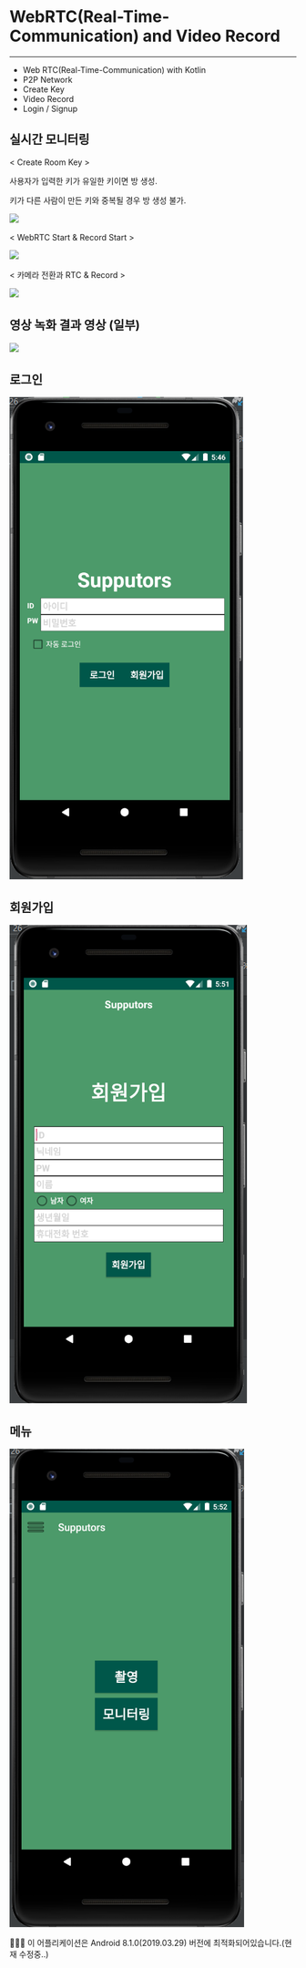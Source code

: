 # WebRTC(Real-Time-Communication) and Video Record

---

- Web RTC(Real-Time-Communication) with Kotlin
- P2P Network
- Create Key
- Video Record
- Login / Signup

## 실시간 모니터링

< Create Room Key >

사용자가 입력한 키가 유일한 키이면 방 생성.

키가 다른 사람이 만든 키와 중복될 경우 방 생성 불가.

<image width="50%" src = "https://user-images.githubusercontent.com/55488114/129470516-e02b86aa-f3b4-4501-9ca2-b174423b60e4.gif">


< WebRTC Start & Record Start >

<image width="50%" src = "https://user-images.githubusercontent.com/55488114/129470593-0e454d2f-6fb3-46a1-b400-b94c8f92612b.gif">

< 카메라 전환과 RTC & Record >

<image width="50%" src = "https://user-images.githubusercontent.com/55488114/129470670-a70d71e7-9dec-4bbd-8445-4026ff578390.gif">

## 영상 녹화 결과 영상 (일부)

<image width="40%" src = "https://user-images.githubusercontent.com/55488114/129470715-46981037-f2c6-4cc2-98c2-d0264db0df2d.gif">

## 로그인

![Login.png](images/Login.png)

## 회원가입

![Signup.png](images/Signup.png)

## 메뉴

![menu.png](images/menu.png)

👩🏻‍💻  이 어플리케이션은 Android 8.1.0(2019.03.29) 버전에 최적화되어있습니다.(현재 수정중..)
